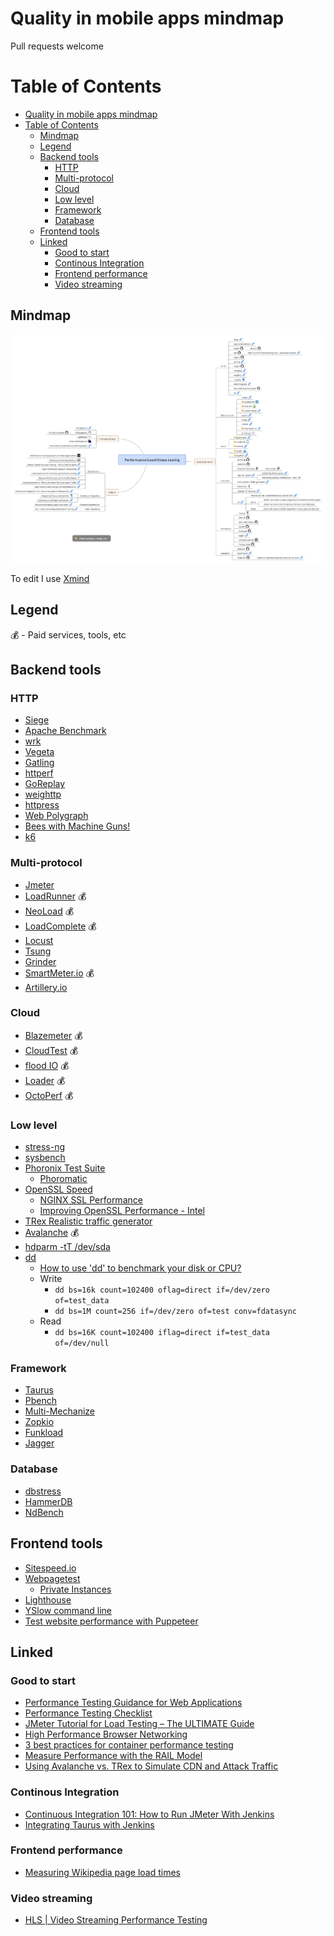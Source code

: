 # Quality in mobile apps mindmap

Pull requests welcome

Table of Contents
=================

   * [Quality in mobile apps mindmap](#quality-in-mobile-apps-mindmap)
   * [Table of Contents](#table-of-contents)
      * [Mindmap](#mindmap)
      * [Legend](#legend)
      * [Backend tools](#backend-tools)
         * [HTTP](#http)
         * [Multi-protocol](#multi-protocol)
         * [Cloud](#cloud)
         * [Low level](#low-level)
         * [Framework](#framework)
         * [Database](#database)
      * [Frontend tools](#frontend-tools)
      * [Linked](#linked)
         * [Good to start](#good-to-start)
         * [Continous Integration](#continous-integration)
         * [Frontend performance](#frontend-performance)
         * [Video streaming](#video-streaming)

## Mindmap
![Performance testing mindmap](images/performance_testing_mindmap.png)

To edit I use [Xmind](http://www.xmind.net/)

## Legend
:moneybag: - Paid services, tools, etc

## Backend tools

### HTTP

* [Siege](https://www.joedog.org/siege-home/)
* [Apache Benchmark](https://httpd.apache.org/docs/2.4/programs/ab.html)
* [wrk](https://github.com/wg/wrk)
* [Vegeta](https://github.com/tsenart/vegeta)
* [Gatling](https://gatling.io/)
* [httperf](https://github.com/httperf/httperf)
* [GoReplay](https://goreplay.org/)
* [weighttp](https://redmine.lighttpd.net/projects/weighttp/wiki)
* [httpress](https://bitbucket.org/yarosla/httpress/wiki/Home)
* [Web Polygraph](http://www.web-polygraph.org/)
* [Bees with Machine Guns!](https://github.com/newsapps/beeswithmachineguns)
* [k6](https://k6.io/)

### Multi-protocol

* [Jmeter](http://jmeter.apache.org/)
* [LoadRunner](http://www8.hp.com/pl/pl/software-solutions/loadrunner-load-testing/) :moneybag:
* [NeoLoad](https://www.neotys.com/neoload/overview) :moneybag:
* [LoadComplete](https://smartbear.com/product/loadcomplete/overview/) :moneybag:
* [Locust](http://locust.io/)
* [Tsung](http://tsung.erlang-projects.org/)
* [Grinder](http://grinder.sourceforge.net/)
* [SmartMeter.io](https://www.smartmeter.io/) :moneybag:
* [Artillery.io](https://artillery.io/)

### Cloud

* [Blazemeter](https://www.blazemeter.com/) :moneybag:
* [CloudTest](https://www.soasta.com/load-testing/) :moneybag:
* [flood IO](https://flood.io/) :moneybag:
* [Loader](https://loader.io/) :moneybag:
* [OctoPerf](https://octoperf.com/) :moneybag:

### Low level

* [stress-ng](https://github.com/ColinIanKing/stress-ng)
* [sysbench](https://github.com/akopytov/sysbench)
* [Phoronix Test Suite](https://www.phoronix-test-suite.com/)
    * [Phoromatic](https://www.phoronix-test-suite.com/?k=phoromatic)
* [OpenSSL Speed](https://www.openssl.org/docs/manmaster/man1/openssl-speed.html)
    * [NGINX SSL Performance](https://cdn.wp.nginx.com/wp-content/uploads/2014/07/NGINX-SSL-Performance.pdf) 
    * [Improving OpenSSL Performance - Intel](https://software.intel.com/en-us/articles/improving-openssl-performance)
* [TRex Realistic traffic generator](https://trex-tgn.cisco.com/)
* [Avalanche](https://www.spirent.com/Products/Avalanche) :moneybag:
* [hdparm -tT /dev/sda](https://linux.die.net/man/8/hdparm)
* [dd](https://linux.die.net/man/1/dd)
  * [How to use 'dd' to benchmark your disk or CPU?](https://romanrm.net/dd-benchmark)
  * Write
    * `dd bs=16k count=102400 oflag=direct if=/dev/zero of=test_data`
    * `dd bs=1M count=256 if=/dev/zero of=test conv=fdatasync`
  * Read
    * `dd bs=16K count=102400 iflag=direct if=test_data of=/dev/null`

### Framework

* [Taurus](http://gettaurus.org/)
* [Pbench](https://github.com/distributed-system-analysis/pbench)
* [Multi-Mechanize](https://github.com/cgoldberg/multi-mechanize)
* [Zopkio](https://github.com/linkedin/Zopkio)
* [Funkload](https://github.com/nuxeo/FunkLoad)
* [Jagger](https://jagger.griddynamics.net/index.html)

### Database

* [dbstress](https://github.com/semberal/dbstress)
* [HammerDB](http://www.hammerdb.com/)
* [NdBench](https://github.com/Netflix/ndbench)

## Frontend tools

* [Sitespeed.io](https://www.sitespeed.io/)
* [Webpagetest](https://www.webpagetest.org/)
    * [Private Instances](https://github.com/WPO-Foundation/webpagetest-docs/blob/master/user/Private%20Instances/README.md)
* [Lighthouse](https://developers.google.com/web/tools/lighthouse/)
* [YSlow command line](http://yslow.org/command-line-har/)
* [Test website performance with Puppeteer](https://michaljanaszek.com/blog/test-website-performance-with-puppeteer)

## Linked

### Good to start

* [Performance Testing Guidance for Web Applications](https://msdn.microsoft.com/pl-pl/library/bb924375.aspx)
* [Performance Testing Checklist](http://www.seleniumtests.com/2016/02/performance-testing-checklist.html)
* [JMeter Tutorial for Load Testing – The ULTIMATE Guide](https://www.javacodegeeks.com/2014/11/jmeter-tutorial-load-testing.html)
* [High Performance Browser Networking](https://hpbn.co/)
* [3 best practices for container performance testing](https://techbeacon.com/3-best-practices-container-performance-testing)
* [Measure Performance with the RAIL Model](https://developers.google.com/web/fundamentals/performance/rail)
* [Using Avalanche vs. TRex to Simulate CDN and Attack Traffic](https://www.incapsula.com/blog/trex-traffic-generator-software.html)

### Continous Integration

* [Continuous Integration 101: How to Run JMeter With Jenkins](https://www.blazemeter.com/blog/continuous-integration-101-how-run-jmeter-jenkins)
* [Integrating Taurus with Jenkins](http://gettaurus.org/kb/Jenkins/)

### Frontend performance

* [Measuring Wikipedia page load times](https://phabricator.wikimedia.org/phame/live/7/post/83/measuring_wikipedia_page_load_times/)

### Video streaming

* [HLS | Video Streaming Performance Testing](https://www.swtestacademy.com/video-streaming-performance-testing/)
